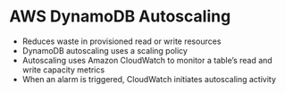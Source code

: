 
# AWS DynamoDB Autoscaling
- Reduces waste in provisioned read or write resources
- DynamoDB autoscaling uses a scaling policy
- Autoscaling uses Amazon CloudWatch to monitor a table’s read and write capacity metrics
- When an alarm is triggered, CloudWatch initiates autoscaling activity
